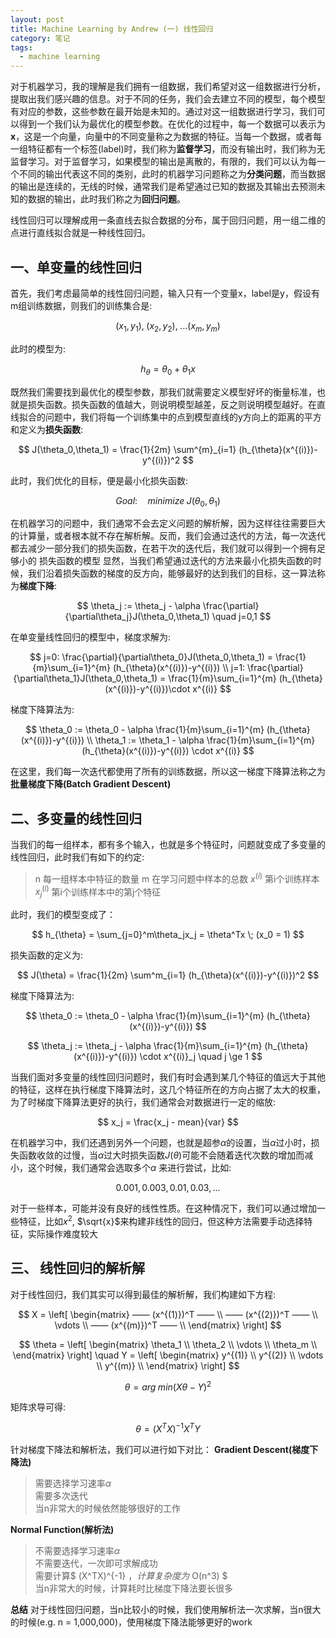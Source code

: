 ```yaml
---
layout: post
title: Machine Learning by Andrew (一) 线性回归
category: 笔记
tags: 
  - machine learning
---
```


对于机器学习，我的理解是我们拥有一组数据，我们希望对这一组数据进行分析，提取出我们感兴趣的信息。对于不同的任务，我们会去建立不同的模型，每个模型有对应的参数，这些参数在最开始是未知的。通过对这一组数据进行学习，我们可以得到一个我们认为最优化的模型参数。在优化的过程中，每一个数据可以表示为 **x**，这是一个向量，向量中的不同变量称之为数据的特征。当每一个数据，或者每一组特征都有一个标签(label)时，我们称为**监督学习**，而没有输出时，我们称为无监督学习。对于监督学习，如果模型的输出是离散的，有限的，我们可以认为每一个不同的输出代表这不同的类别，此时的机器学习问题称之为**分类问题**，而当数据的输出是连续的，无线的时候，通常我们是希望通过已知的数据及其输出去预测未知的数据的输出，此时我们称之为**回归问题**。

线性回归可以理解成用一条直线去拟合数据的分布，属于回归问题，用一组二维的点进行直线拟合就是一种线性回归。

## 一、单变量的线性回归
首先，我们考虑最简单的线性回归问题，输入只有一个变量x，label是y，假设有m组训练数据，则我们的训练集合是:

$$
(x_1, y_1),\; (x_2, y_2),\; \dots (x_m, y_m) 
$$

此时的模型为:

$$
h_{\theta} = \theta_0 + \theta_1x
$$

既然我们需要找到最优化的模型参数，那我们就需要定义模型好坏的衡量标准，也就是损失函数。损失函数的值越大，则说明模型越差，反之则说明模型越好。在直线拟合的问题中，我们将每一个训练集中的点到模型直线的y方向上的距离的平方和定义为**损失函数**:

$$
J(\theta_0,\theta_1) = \frac{1}{2m} \sum^{m}_{i=1} (h_{\theta}(x^{(i)})-y^{(i)})^2 
$$

此时，我们优化的目标，便是最小化损失函数:

$$
Goal: \quad {minimize}\; J(\theta_0, \theta_1)
$$

在机器学习的问题中，我们通常不会去定义问题的解析解，因为这样往往需要巨大的计算量，或者根本就不存在解析解。反而，我们会通过迭代的方法，每一次迭代都去减少一部分我们的损失函数，在若干次的迭代后，我们就可以得到一个拥有足够小的
损失函数的模型 显然，当我们希望通过迭代的方法来最小化损失函数的时候，我们沿着损失函数的梯度的反方向，能够最好的达到我们的目标，这一算法称为**梯度下降**:

$$
\theta_j := \theta_j - \alpha \frac{\partial}{\partial\theta_j}J(\theta_0,\theta_1) \quad j=0,1
$$

在单变量线性回归的模型中，梯度求解为:

$$
j=0:  \frac{\partial}{\partial\theta_0}J(\theta_0,\theta_1)  = \frac{1}{m}\sum_{i=1}^{m}  (h_{\theta}(x^{(i)})-y^{(i)}) \\
j=1:  \frac{\partial}{\partial\theta_1}J(\theta_0,\theta_1)  = \frac{1}{m}\sum_{i=1}^{m}  (h_{\theta}(x^{(i)})-y^{(i)})\cdot x^{(i)} 
$$

梯度下降算法为:

$$
\theta_0 := \theta_0 - \alpha \frac{1}{m}\sum_{i=1}^{m}  (h_{\theta}(x^{(i)})-y^{(i)}) \\
\theta_1 := \theta_1 - \alpha \frac{1}{m}\sum_{i=1}^{m}  (h_{\theta}(x^{(i)})-y^{(i)}) \cdot x^{(i)}
$$

在这里，我们每一次迭代都使用了所有的训练数据，所以这一梯度下降算法称之为**批量梯度下降(Batch Gradient Descent)**

## 二、多变量的线性回归
当我们的每一组样本，都有多个输入，也就是多个特征时，问题就变成了多变量的线性回归，此时我们有如下的约定:
> n 每一组样本中特征的数量
> m 在学习问题中样本的总数
> $x^{(i)}$ 第i个训练样本
> $x^{(i)}_j$ 第i个训练样本中的第j个特征

此时，我们的模型变成了：

$$
h_{\theta} = \sum_{j=0}^m\theta_jx_j = \theta^Tx \; (x_0 = 1)
$$

损失函数的定义为:

$$
J(\theta) = \frac{1}{2m} \sum^m_{i=1} (h_{\theta}(x^{(i)})-y^{(i)})^2
$$

梯度下降算法为:

$$
\theta_0 := \theta_0 - \alpha \frac{1}{m}\sum_{i=1}^{m}  (h_{\theta}(x^{(i)})-y^{(i)})
$$

$$
\theta_j := \theta_j - \alpha \frac{1}{m}\sum_{i=1}^{m}  (h_{\theta}(x^{(i)})-y^{(i)}) \cdot x^{(i)}_j \quad j \ge 1
$$

当我们面对多变量的线性回归问题时，我们有时会遇到某几个特征的值远大于其他的特征，这样在执行梯度下降算法时，这几个特征所在的方向占据了太大的权重，为了时梯度下降算法更好的执行，我们通常会对数据进行一定的缩放:

$$
x_j = \frac{x_j - mean}{var}
$$

在机器学习中，我们还遇到另外一个问题，也就是超参$\alpha$的设置，当$\alpha$过小时，损失函数收敛的过慢，当$\alpha$过大时损失函数$J(\theta)$可能不会随着迭代次数的增加而减小，这个时候，我们通常会选取多个$\alpha$
来进行尝试，比如:

$$
0.001, 0.003,0.01,0.03,\dots
$$

对于一些样本，可能并没有良好的线性性质。在这种情况下，我们可以通过增加一些特征，比如$x^2$, $\sqrt{x}$来构建非线性的回归，但这种方法需要手动选择特征，实际操作难度较大

## 三、 线性回归的解析解

对于线性回归，我们其实可以得到最佳的解析解，我们构建如下方程:

$$
X = \left[
\begin{matrix}
—— (x^{(1)})^T —— \\
—— (x^{(2)})^T —— \\
\vdots \\
—— (x^{(m)})^T —— \\
\end{matrix}
\right]
$$

$$
\theta = \left[
\begin{matrix}
\theta_1 \\
\theta_2 \\
         \vdots \\
\theta_m \\
\end{matrix}
\right] \quad 
Y = \left[
\begin{matrix}
y^{(1)} \\
y^{(2)} \\
\vdots \\
y^{(m)} \\
\end{matrix}
\right] 
$$

$$
\theta = arg\; min (X\theta - Y) ^2
$$

矩阵求导可得:

$$
\theta = (X^TX)^{-1}X^TY
$$

针对梯度下降法和解析法，我们可以进行如下对比：
 **Gradient Descent(梯度下降法)**
> 需要选择学习速率$\alpha$  
> 需要多次迭代  
> 当n非常大的时候依然能够很好的工作  

 **Normal Function(解析法)**
 > 不需要选择学习速率$\alpha$  
 > 不需要迭代，一次即可求解成功  
 > 需要计算$ (X^TX)^{-1} $，计算复杂度为$ O(n^3) $  
 > 当n非常大的时候，计算耗时比梯度下降法要长很多  

 

**总结**
 对于线性回归问题，当n比较小的时候，我们使用解析法一次求解，当n很大的时候(e.g. n = 1,000,000)，使用梯度下降法能够更好的work